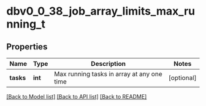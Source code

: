 # dbv0_0_38_job_array_limits_max_running_t

## Properties
Name | Type | Description | Notes
------------ | ------------- | ------------- | -------------
**tasks** | **int** | Max running tasks in array at any one time | [optional] 

[[Back to Model list]](../README.md#documentation-for-models) [[Back to API list]](../README.md#documentation-for-api-endpoints) [[Back to README]](../README.md)


